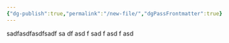 ```yaml
---
{"dg-publish":true,"permalink":"/new-file/","dgPassFrontmatter":true}
---
```


sadfasdfasdfsadf
sa
df
asd
f
sad
f
asd
f
asd